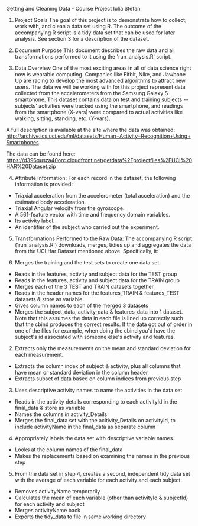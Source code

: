 Getting and Cleaning Data - Course Project
Iulia Stefan

1. Project Goals
The goal of this project is to demonstrate how to collect, work with, and clean a data set using R. The outcome of the 
accompanying R script is a tidy data set that can be used for later analysis. See section 3 for a description of the dataset.

2. Document Purpose
This document describes the raw data and all transformations performed to it using the 'run_analysis.R' script.

3. Data Overview
One of the most exciting areas in all of data science right now is wearable computing. Companies like Fitbit, Nike, and Jawbone Up are racing to develop the most advanced algorithms to attract new users. The data we will be working with for this project represent data collected from the accelerometers from the Samsung Galaxy S smartphone. This dataset contains data on test and training subjects -- subjects' activities were tracked using the smartphone, and readings from the smartphone (X-vars) were compared to actual activities like walking, sitting, standing, etc. (Y-vars).

A full description is available at the site where the data was obtained: http://archive.ics.uci.edu/ml/datasets/Human+Activity+Recognition+Using+Smartphones 

The data can be found here: 
https://d396qusza40orc.cloudfront.net/getdata%2Fprojectfiles%2FUCI%20HAR%20Dataset.zip 

4. Attribute Information:
For each record in the dataset, the following information is provided: 
- Triaxial acceleration from the accelerometer (total acceleration) and the estimated body acceleration. 
- Triaxial Angular velocity from the gyroscope. 
- A 561-feature vector with time and frequency domain variables. 
- Its activity label. 
- An identifier of the subject who carried out the experiment.

5. Transformations Performed to the Raw Data:
The accompanying R script ('run_analysis.R') downloads, merges, tidies up and aggregates the data from the UCI Har Dataset mentioned above. Specifically, it:

1. Merges the training and the test sets to create one data set.
- Reads in the features, activity and subject data for the TEST group
- Reads in the features, activity and subject data for the TRAIN group
- Merges each of the 3 TEST and TRAIN datasets together
- Reads in the header names for the features_TRAIN & features_TEST datasets & store as variable
- Gives column names to each of the merged 3 datasets
- Merges the subject_data, activity_data & features_data into 1 dataset. Note that this assumes the data in each file is lined up correctly such that the cbind produces the correct results. If the data got out of order in one of the files for example, when doing the cbind you'd have the subject's id associated with someone else's activity and features.

2. Extracts only the measurements on the mean and standard deviation for each measurement. 
- Extracts the column index of subject & activity, plus all columns that have mean or standard deviation in the column header
- Extracts subset of data based on column indices from previous step

3. Uses descriptive activity names to name the activities in the data set
- Reads in the activity details corresponding to each activityId in the final_data & store as variable
- Names the columns in activity_Details
- Merges the final_data set with the acitivity_Details on activityId, to include activityName in the final_data as separate column

4. Appropriately labels the data set with descriptive variable names.
- Looks at the column names of the final_data
- Makes the replacements based on examining the names in the previous step

5. From the data set in step 4, creates a second, independent tidy data set with the average of each variable for each activity and each subject.
- Removes activityName temporarily
- Calculates the mean of each variable (other than activityId & subjectId) for each activity and subject
- Merges activityName back
- Exports the tidy_data to file in same working directory
